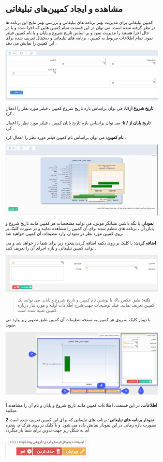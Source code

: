 # مشاهده و ایجاد کمپین‌های تبلیغاتی 

 کمپین تبلیغاتی برای مدیریت بهتر برنامه های تبلیغاتی  و بررسی بهتر نتایج این برنامه ها در نظر گرفته شده است. می توان در این قسمت تمام کمپین هایی که اجرا شده و یا در حال اجرا هستند را مدیریت نمود و بر اساس تاریخ شروع و پایان  و یا نام کمپین فیلتر نمود.  تمام اطلاعات مربوط به کمپین ، برنامه های تبلیغاتی و دیجیتال تعریف شده برای این کمپین را نمایش می دهد .
 
 ![](16.png)
 
 **تاریخ شروع از/تا:** می توان براساس بازه تاریخ شروع  کمپین ، فیلتر مورد نظر را اعمال کرد .

**تاریخ پایان از / تا:** می توان براساس بازه تاریخ پایان کمپین ، فیلتر مورد نظر را اعمال کرد .

**نام کمپین:**  می توان براساس نام کمپین فیلتر مورد نظر را اعمال کرد .

![](17.png)

**نمودار:** با نگه داشتن نشانگر موس، می توانید مشخصات هر کمپین مانند تاریخ شروع و پایان آن ، برنامه های تنظیم شده برای آن کمپین را مشاهده نمایید و در صورت کلیک بر روی کمپین مورد نظر در نمودار، وارد تنظیمات آن کمپین خواهید شد.

**اضافه کردن:** با کلیک بر روی دکمه اضافه کردن پنجره زیر برای شما باز خواهد شد و می توانید کمپین تبلیغاتی و بازه اجرای آن را تعریف کنید .

![](18.png)

> **نکته:** طبق عکس بالا، با نوشتن نام کمپین و تاریخ شروع و پایان، می توانید یک کمپین تعریف نمایید. فیلد توضیحات جهت شرح اطلاعات اولیه و مورد نیاز درباره کمپین تعبیه شده است.

با دوبار کلیک به روی هر کمپین به صفحه تنظیمات آن کمپین طبق تصویر زیر وارد می شوید.

![](23.png)

**1.اطلاعات:** در این قسمت، اطلاعات کمپین مانند تاریخ شروع و پایان و نام آن را مشاهده میکنید.

**2.نمودار برنامه های تبلیغاتی:** برنامه های تبلیغاتی که برای این کمپین تعریف شده است بصورت بازه زمانی در این نمودار نمایش داده می شود. و با کلیک بر روی هرکدام، پنجره ای به شکل زیر جهت تدوین برای شما باز میگردد

![](20.png)
























